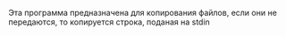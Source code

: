 Эта программа предназначена для копирования файлов, если они не передаются, то копируется строка, поданая на stdin
